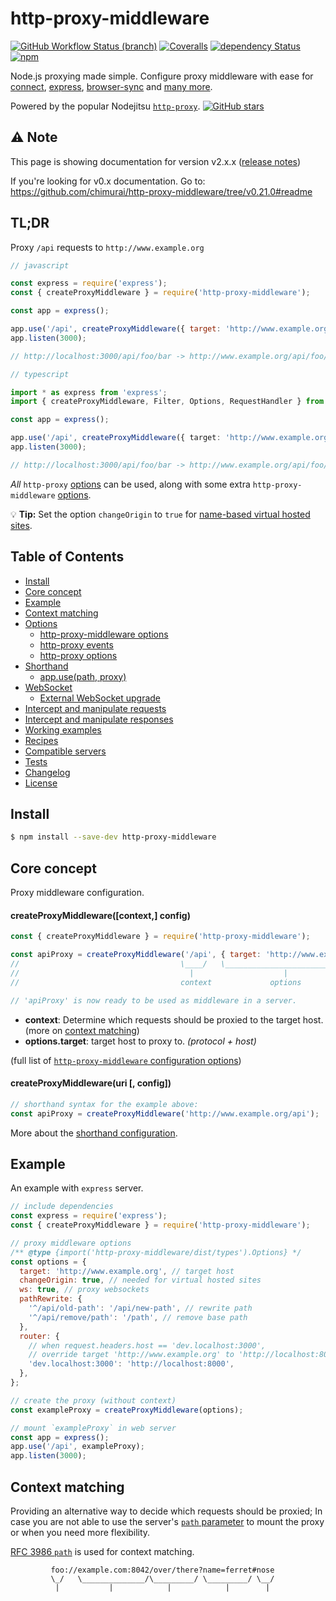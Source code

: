 # http-proxy-middleware

[![GitHub Workflow Status (branch)](https://img.shields.io/github/workflow/status/chimurai/http-proxy-middleware/CI/master?style=flat-square)](https://github.com/chimurai/http-proxy-middleware/actions?query=branch%3Amaster)
[![Coveralls](https://img.shields.io/coveralls/chimurai/http-proxy-middleware.svg?style=flat-square)](https://coveralls.io/r/chimurai/http-proxy-middleware)
[![dependency Status](https://snyk.io/test/npm/http-proxy-middleware/badge.svg?style=flat-square)](https://snyk.io/test/npm/http-proxy-middleware)
[![npm](https://img.shields.io/npm/v/http-proxy-middleware?color=%23CC3534&style=flat-square)](https://www.npmjs.com/package/http-proxy-middleware)

Node.js proxying made simple. Configure proxy middleware with ease for [connect](https://github.com/senchalabs/connect), [express](https://github.com/strongloop/express), [browser-sync](https://github.com/BrowserSync/browser-sync) and [many more](#compatible-servers).

Powered by the popular Nodejitsu [`http-proxy`](https://github.com/nodejitsu/node-http-proxy). [![GitHub stars](https://img.shields.io/github/stars/nodejitsu/node-http-proxy.svg?style=social&label=Star)](https://github.com/nodejitsu/node-http-proxy)

## ⚠️ Note <!-- omit in toc -->

This page is showing documentation for version v2.x.x ([release notes](https://github.com/chimurai/http-proxy-middleware/releases))

If you're looking for v0.x documentation. Go to:
https://github.com/chimurai/http-proxy-middleware/tree/v0.21.0#readme

## TL;DR <!-- omit in toc -->

Proxy `/api` requests to `http://www.example.org`

```javascript
// javascript

const express = require('express');
const { createProxyMiddleware } = require('http-proxy-middleware');

const app = express();

app.use('/api', createProxyMiddleware({ target: 'http://www.example.org', changeOrigin: true }));
app.listen(3000);

// http://localhost:3000/api/foo/bar -> http://www.example.org/api/foo/bar
```

```typescript
// typescript

import * as express from 'express';
import { createProxyMiddleware, Filter, Options, RequestHandler } from 'http-proxy-middleware';

const app = express();

app.use('/api', createProxyMiddleware({ target: 'http://www.example.org', changeOrigin: true }));
app.listen(3000);

// http://localhost:3000/api/foo/bar -> http://www.example.org/api/foo/bar
```

_All_ `http-proxy` [options](https://github.com/nodejitsu/node-http-proxy#options) can be used, along with some extra `http-proxy-middleware` [options](#options).

:bulb: **Tip:** Set the option `changeOrigin` to `true` for [name-based virtual hosted sites](http://en.wikipedia.org/wiki/Virtual_hosting#Name-based).

## Table of Contents <!-- omit in toc -->

- [Install](#install)
- [Core concept](#core-concept)
- [Example](#example)
- [Context matching](#context-matching)
- [Options](#options)
  - [http-proxy-middleware options](#http-proxy-middleware-options)
  - [http-proxy events](#http-proxy-events)
  - [http-proxy options](#http-proxy-options)
- [Shorthand](#shorthand)
  - [app.use(path, proxy)](#appusepath-proxy)
- [WebSocket](#websocket)
  - [External WebSocket upgrade](#external-websocket-upgrade)
- [Intercept and manipulate requests](#intercept-and-manipulate-requests)
- [Intercept and manipulate responses](#intercept-and-manipulate-responses)
- [Working examples](#working-examples)
- [Recipes](#recipes)
- [Compatible servers](#compatible-servers)
- [Tests](#tests)
- [Changelog](#changelog)
- [License](#license)

## Install

```bash
$ npm install --save-dev http-proxy-middleware
```

## Core concept

Proxy middleware configuration.

#### createProxyMiddleware([context,] config)

```javascript
const { createProxyMiddleware } = require('http-proxy-middleware');

const apiProxy = createProxyMiddleware('/api', { target: 'http://www.example.org' });
//                                    \____/   \_____________________________/
//                                      |                    |
//                                    context             options

// 'apiProxy' is now ready to be used as middleware in a server.
```

- **context**: Determine which requests should be proxied to the target host.
  (more on [context matching](#context-matching))
- **options.target**: target host to proxy to. _(protocol + host)_

(full list of [`http-proxy-middleware` configuration options](#options))

#### createProxyMiddleware(uri [, config])

```javascript
// shorthand syntax for the example above:
const apiProxy = createProxyMiddleware('http://www.example.org/api');
```

More about the [shorthand configuration](#shorthand).

## Example

An example with `express` server.

```javascript
// include dependencies
const express = require('express');
const { createProxyMiddleware } = require('http-proxy-middleware');

// proxy middleware options
/** @type {import('http-proxy-middleware/dist/types').Options} */
const options = {
  target: 'http://www.example.org', // target host
  changeOrigin: true, // needed for virtual hosted sites
  ws: true, // proxy websockets
  pathRewrite: {
    '^/api/old-path': '/api/new-path', // rewrite path
    '^/api/remove/path': '/path', // remove base path
  },
  router: {
    // when request.headers.host == 'dev.localhost:3000',
    // override target 'http://www.example.org' to 'http://localhost:8000'
    'dev.localhost:3000': 'http://localhost:8000',
  },
};

// create the proxy (without context)
const exampleProxy = createProxyMiddleware(options);

// mount `exampleProxy` in web server
const app = express();
app.use('/api', exampleProxy);
app.listen(3000);
```

## Context matching

Providing an alternative way to decide which requests should be proxied; In case you are not able to use the server's [`path` parameter](http://expressjs.com/en/4x/api.html#app.use) to mount the proxy or when you need more flexibility.

[RFC 3986 `path`](https://tools.ietf.org/html/rfc3986#section-3.3) is used for context matching.

```ascii
         foo://example.com:8042/over/there?name=ferret#nose
         \_/   \______________/\_________/ \_________/ \__/
          |           |            |            |        |